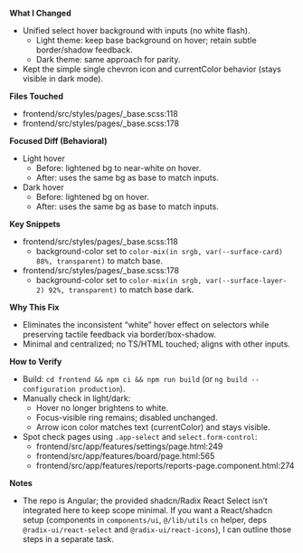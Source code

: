 **What I Changed**
- Unified select hover background with inputs (no white flash).
  - Light theme: keep base background on hover; retain subtle border/shadow feedback.
  - Dark theme: same approach for parity.
- Kept the simple single chevron icon and currentColor behavior (stays visible in dark mode).

**Files Touched**
- frontend/src/styles/pages/_base.scss:118
- frontend/src/styles/pages/_base.scss:178

**Focused Diff (Behavioral)**
- Light hover
  - Before: lightened bg to near-white on hover.
  - After: uses the same bg as base to match inputs.
- Dark hover
  - Before: lightened bg on hover.
  - After: uses the same bg as base to match inputs.

**Key Snippets**
- frontend/src/styles/pages/_base.scss:118
  - background-color set to `color-mix(in srgb, var(--surface-card) 88%, transparent)` to match base.
- frontend/src/styles/pages/_base.scss:178
  - background-color set to `color-mix(in srgb, var(--surface-layer-2) 92%, transparent)` to match base dark.

**Why This Fix**
- Eliminates the inconsistent “white” hover effect on selectors while preserving tactile feedback via border/box-shadow.
- Minimal and centralized; no TS/HTML touched; aligns with other inputs.

**How to Verify**
- Build: `cd frontend && npm ci && npm run build` (or `ng build --configuration production`).
- Manually check in light/dark:
  - Hover no longer brightens to white.
  - Focus-visible ring remains; disabled unchanged.
  - Arrow icon color matches text (currentColor) and stays visible.
- Spot check pages using `.app-select` and `select.form-control`:
  - frontend/src/app/features/settings/page.html:249
  - frontend/src/app/features/board/page.html:565
  - frontend/src/app/features/reports/reports-page.component.html:274

**Notes**
- The repo is Angular; the provided shadcn/Radix React Select isn’t integrated here to keep scope minimal. If you want a React/shadcn setup (components in `components/ui`, `@/lib/utils` `cn` helper, deps `@radix-ui/react-select` and `@radix-ui/react-icons`), I can outline those steps in a separate task.